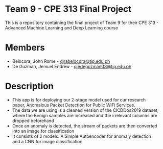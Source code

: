 # Team 9 - CPE 313 Final Project
This is a repository containing the final project of Team 9 for their CPE 313 - Advanced Machine Learning and Deep Learning course

# Members
- Belocora, John Rome - qjrabelocora@tip.edu.ph
- De Guzman, Jemuel Endrew - qjedeguzman03@tip.edu.ph

# Description
- This app is for deploying our 2-stage model used for our research paper, Anomalous Packet Detection for Public WiFi Services.
- The data we are using is a cleaned version of the CICDDos2019 dataset, where the Benign samples are increased and the irrelevant columns are dropped beforehand
- Once an anomaly is detected, the stream of packets are then converted into an image for classification
- It consists of 2 models: A Simple Autoencoder for anomaly detection and a CNN for image classification
